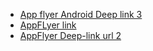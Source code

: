 - [App flyer Android Deep link 3](https://kiranakarttesting.onelink.me/rWmS/16cd83bf)
- [AppFLyer link](https://kiranakarttest.onelink.me/c7MB/b439b913)
- [AppFlyer Deep-link url 2](https://kiranakart.onelink.me/A1W4/tent)
